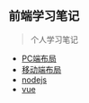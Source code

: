 ## 前端学习笔记

> 个人学习笔记

* [PC端布局](https://github.com/jgckM/HTML_CSS/tree/main/PC%E7%AB%AF%E5%B8%83%E5%B1%80)
* [移动端布局](https://github.com/jgckM/HTML_CSS/tree/main/%E7%A7%BB%E5%8A%A8%E7%AB%AF%E5%B8%83%E5%B1%80)
* [nodejs](https://github.com/jgckM/HTML_CSS/tree/main/nodejs)
* [vue](https://github.com/jgckM/HTML_CSS/tree/main/vue_base)
